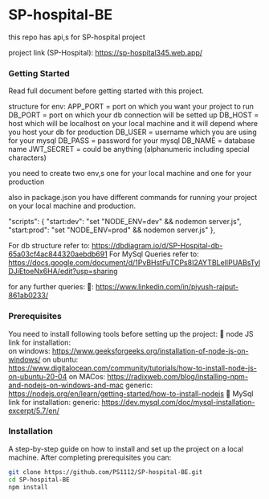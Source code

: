 # SP-hospital-BE
this repo has api,s for SP-hospital project

project link (SP-Hospital): https://sp-hospital345.web.app/


### Getting Started

Read full document before getting started with this project.

structure for env:
APP_PORT = port on which you want your project to run
DB_PORT = port on which your db connection will be setted up
DB_HOST = host which will be localhost on your local machine and it will depend where you host your db for production
DB_USER = username which you are using for your mysql 
DB_PASS = password for your mysql
DB_NAME = database name
JWT_SECRET = could be anything (alphanumeric including special characters)

you need to create two env,s one for your local machine and one for your production

also in package.json you have different commands for running your project on your local machine and production.

  "scripts": {
    "start:dev": "set \"NODE_ENV=dev\" && nodemon server.js",
    "start:prod": "set \"NODE_ENV=prod\" && nodemon server.js"
  },

For db structure refer to: https://dbdiagram.io/d/SP-Hospital-db-65a03cf4ac844320aebdb691
For MySql Queries refer to: https://docs.google.com/document/d/1PvBHstFuTCPs8I2AYTBLelIPUABsTylDJiEtoeNx6HA/edit?usp=sharing

for any further queries: 
  🔗: https://www.linkedin.com/in/piyush-rajput-861ab0233/

### Prerequisites

You need to install following tools before setting up the project:
🔘 node JS
    link for installation:  
      on windows: https://www.geeksforgeeks.org/installation-of-node-js-on-windows/
      on ubuntu: https://www.digitalocean.com/community/tutorials/how-to-install-node-js-on-ubuntu-20-04
      on MACos: https://radixweb.com/blog/installing-npm-and-nodejs-on-windows-and-mac
      generic: https://nodejs.org/en/learn/getting-started/how-to-install-nodejs
🔘 MySql 
    link for installation:
      generic: https://dev.mysql.com/doc/mysql-installation-excerpt/5.7/en/ 
      <!-- you will find links for installation for all three os in above link -->
     

### Installation

A step-by-step guide on how to install and set up the project on a local machine.
After completing prerequisites you can:

```bash
git clone https://github.com/PS1112/SP-hospital-BE.git
cd SP-hospital-BE
npm install

